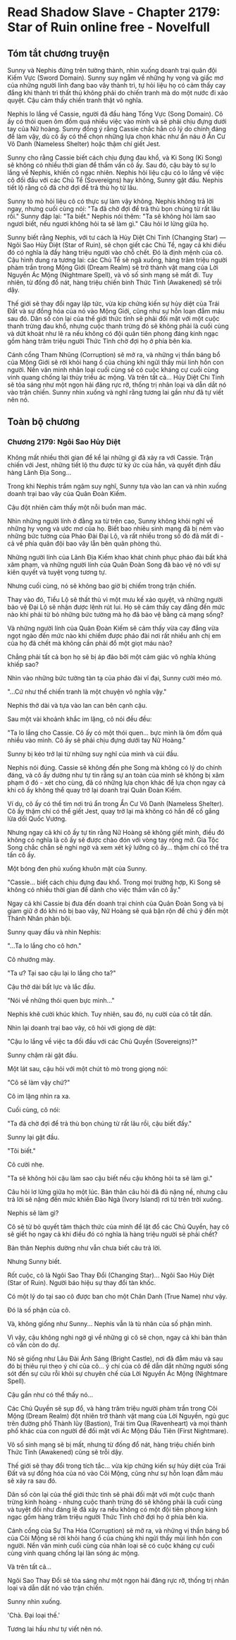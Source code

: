 # Read Shadow Slave - Chapter 2179: Star of Ruin online free - Novelfull

## Tóm tắt chương truyện

Sunny và Nephis đứng trên tường thành, nhìn xuống doanh trại quân đội Kiếm Vực (Sword Domain). Sunny suy ngẫm về những hy vọng và giấc mơ của những người lính đang bao vây thành trì, tự hỏi liệu họ có cảm thấy cay đắng khi thành trì thất thủ không phải do chiến tranh mà do một nước đi xảo quyệt. Cậu cảm thấy chiến tranh thật vô nghĩa.

Nephis lo lắng về Cassie, người đã đầu hàng Tống Vực (Song Domain). Cô ấy có thói quen ôm đồm quá nhiều việc vào mình và sẽ phải chịu đựng dưới tay của Nữ hoàng. Sunny đồng ý rằng Cassie chắc hẳn có lý do chính đáng để làm vậy, dù cô ấy có thể chọn những lựa chọn khác như ẩn náu ở Ẩn Cư Vô Danh (Nameless Shelter) hoặc thậm chí giết Jest.

Sunny cho rằng Cassie biết cách chịu đựng đau khổ, và Ki Song (Ki Song) sẽ không có nhiều thời gian để thẩm vấn cô ấy. Sau đó, cậu bày tỏ sự lo lắng về Nephis, khiến cô ngạc nhiên. Nephis hỏi liệu cậu có lo lắng về việc cô đối đầu với các Chủ Tể (Sovereigns) hay không, Sunny gật đầu. Nephis tiết lộ rằng cô đã chờ đợi để trả thù họ từ lâu.

Sunny tò mò hỏi liệu cô có thực sự làm vậy không. Nephis không trả lời ngay, nhưng cuối cùng nói: "Ta đã chờ đợi để trả thù bọn chúng từ rất lâu rồi." Sunny đáp lại: "Ta biết." Nephis nói thêm: "Ta sẽ không hỏi làm sao ngươi biết, nếu ngươi không hỏi ta sẽ làm gì." Câu hỏi lơ lửng giữa họ.

Sunny biết rằng Nephis, với tư cách là Hủy Diệt Chi Tinh (Changing Star) — Ngôi Sao Hủy Diệt (Star of Ruin), sẽ chọn giết các Chủ Tể, ngay cả khi điều đó có nghĩa là đẩy hàng triệu người vào chỗ chết. Đó là định mệnh của cô. Cậu hình dung ra tương lai: các Chủ Tể sẽ ngã xuống, hàng trăm triệu người phàm trần trong Mộng Giới (Dream Realm) sẽ trở thành vật mang của Lời Nguyền Ác Mộng (Nightmare Spell), và vô số sinh mạng sẽ mất đi. Tuy nhiên, từ đống đổ nát, hàng triệu chiến binh Thức Tỉnh (Awakened) sẽ trỗi dậy.

Thế giới sẽ thay đổi ngay lập tức, vừa kịp chứng kiến sự hủy diệt của Trái Đất và sự đồng hóa của nó vào Mộng Giới, cũng như sự hỗn loạn đẫm máu sau đó. Dân số còn lại của thế giới thức tỉnh sẽ phải đối mặt với một cuộc thanh trừng đau khổ, nhưng cuộc thanh trừng đó sẽ không phải là cuối cùng và dứt khoát như lẽ ra nếu không có đội quân tiên phong đáng kinh ngạc gồm hàng trăm triệu người Thức Tỉnh chờ đợi họ ở phía bên kia.

Cánh cổng Tham Nhũng (Corruption) sẽ mở ra, và những vị thần báng bổ của Mộng Giới sẽ rời khỏi hang ổ của chúng khi ngửi thấy mùi linh hồn con người. Nền văn minh nhân loại cuối cùng sẽ có cuộc kháng cự cuối cùng vinh quang chống lại thủy triều ác mộng. Và trên tất cả... Hủy Diệt Chi Tinh sẽ tỏa sáng như một ngọn hải đăng rực rỡ, thống trị nhân loại và dẫn dắt nó vào trận chiến. Sunny nhìn xuống và nghĩ rằng tương lai gần như đã tự viết nên nó.

## Toàn bộ chương

### Chương 2179: Ngôi Sao Hủy Diệt

Không mất nhiều thời gian để kể lại những gì đã xảy ra với Cassie. Trận chiến với Jest, những tiết lộ thu được từ ký ức của hắn, và quyết định đầu hàng Lãnh Địa Song...

Trong khi Nephis trầm ngâm suy nghĩ, Sunny tựa vào lan can và nhìn xuống doanh trại bao vây của Quân Đoàn Kiếm.

Cậu đột nhiên cảm thấy một nỗi buồn man mác.

Nhìn những người lính ở đằng xa từ trên cao, Sunny không khỏi nghĩ về những hy vọng và ước mơ của họ. Biết bao nhiêu sinh mạng đã bị ném vào những bức tường của Pháo Đài Đại Lộ, và rất nhiều trong số đó đã mất đi - cả về phía quân đội bao vây lẫn bên quân phòng thủ.

Những người lính của Lãnh Địa Kiếm khao khát chinh phục pháo đài bất khả xâm phạm, và những người lính của Quân Đoàn Song đã bảo vệ nó với sự kiên quyết và tuyệt vọng tương tự.

Nhưng cuối cùng, nó sẽ không bao giờ bị chiếm trong trận chiến.

Thay vào đó, Tiểu Lộ sẽ thất thủ vì một mưu kế xảo quyệt, và những người bảo vệ Đại Lộ sẽ nhận được lệnh rút lui. Họ sẽ cảm thấy cay đắng đến mức nào khi phải từ bỏ những bức tường mà họ đã bảo vệ bằng cả mạng sống?

Và những người lính của Quân Đoàn Kiếm sẽ cảm thấy vừa cay đắng vừa ngọt ngào đến mức nào khi chiếm được pháo đài nơi rất nhiều anh chị em của họ đã chết mà không cần phải đổ một giọt máu nào?

Chẳng phải tất cả bọn họ sẽ bị áp đảo bởi một cảm giác vô nghĩa khủng khiếp sao?

Nhìn vào những bức tường tàn tạ của pháo đài vĩ đại, Sunny cười méo mó.

"...Cứ như thể chiến tranh là một chuyện vô nghĩa vậy."

Nephis thở dài và tựa vào lan can bên cạnh cậu.

Sau một vài khoảnh khắc im lặng, cô nói đều đều:

"Ta lo lắng cho Cassie. Cô ấy có một thói quen... bực mình là ôm đồm quá nhiều vào mình. Cô ấy sẽ phải chịu đựng dưới tay Nữ Hoàng."

Sunny bị kéo trở lại từ những suy nghĩ của mình và cúi đầu.

Nephis nói đúng. Cassie sẽ không đến phe Song mà không có lý do chính đáng, và cô ấy dường như tự tin rằng sự an toàn của mình sẽ không bị xâm phạm ở đó - xét cho cùng, đã có những lựa chọn khác để lựa chọn ngay cả khi cô ấy không thể quay trở lại doanh trại Quân Đoàn Kiếm.

Ví dụ, cô ấy có thể tìm nơi trú ẩn trong Ẩn Cư Vô Danh (Nameless Shelter). Cô ấy thậm chí có thể giết Jest, quay trở lại mà không có hắn để cố gắng lừa dối Quốc Vương.

Nhưng ngay cả khi cô ấy tự tin rằng Nữ Hoàng sẽ không giết mình, điều đó không có nghĩa là cô ấy sẽ được chào đón với vòng tay rộng mở. Gia Tộc Song chắc chắn sẽ nghi ngờ và xem xét kỹ lưỡng cô ấy... thậm chí có thể tra tấn cô ấy.

Một bóng đen phủ xuống khuôn mặt của Sunny.

"Cassie... biết cách chịu đựng đau khổ. Trong mọi trường hợp, Ki Song sẽ không có nhiều thời gian để dành cho việc thẩm vấn cô ấy."

Ngay cả khi Cassie bị đưa đến doanh trại chính của Quân Đoàn Song và bị giam giữ ở đó khi nó bị bao vây, Nữ Hoàng sẽ quá bận rộn để chú ý đến một Thánh Nhân phản bội.

Sunny quay đầu và nhìn Nephis:

"...Ta lo lắng cho cô hơn."

Cô nhướng mày.

"Ta ư? Tại sao cậu lại lo lắng cho ta?"

Cậu thở dài bất lực và lắc đầu.

"Nói về những thói quen bực mình..."

Nephis khẽ cười khúc khích. Tuy nhiên, sau đó, nụ cười của cô tắt dần.

Nhìn lại doanh trại bao vây, cô hỏi với giọng dè dặt:

"Cậu lo lắng về việc ta đối đầu với các Chủ Quyền (Sovereigns)?"

Sunny chậm rãi gật đầu.

Một lát sau, cậu hỏi với một chút tò mò trong giọng nói:

"Cô sẽ làm vậy chứ?"

Cô im lặng nhìn ra xa.

Cuối cùng, cô nói:

"Ta đã chờ đợi để trả thù bọn chúng từ rất lâu rồi, cậu biết đấy."

Sunny lại gật đầu.

"Tôi biết."

Cô cười nhẹ.

"Ta sẽ không hỏi cậu làm sao cậu biết nếu cậu không hỏi ta sẽ làm gì."

Câu hỏi lơ lửng giữa họ một lúc. Bản thân câu hỏi đã đủ nặng nề, nhưng câu trả lời sẽ nặng đến mức khiến Đảo Ngà (Ivory Island) rơi từ trên trời xuống.

Nephis sẽ làm gì?

Cô sẽ từ bỏ quyết tâm thách thức của mình để lật đổ các Chủ Quyền, hay cô sẽ giết họ ngay cả khi điều đó có nghĩa là hàng triệu người sẽ phải chết?

Bản thân Nephis dường như vẫn chưa biết câu trả lời.

Nhưng Sunny biết.

Rốt cuộc, cô là Ngôi Sao Thay Đổi (Changing Star)... Ngôi Sao Hủy Diệt (Star of Ruin). Người báo hiệu sự thay đổi tàn khốc.

Có một lý do tại sao cô được ban cho một Chân Danh (True Name) như vậy.

Đó là số phận của cô.

Và, không giống như Sunny... Nephis vẫn là tù nhân của số phận mình.

Vì vậy, cậu không nghi ngờ gì về những gì cô sẽ chọn, ngay cả khi bản thân cô vẫn còn do dự.

Nó sẽ giống như Lâu Đài Ánh Sáng (Bright Castle), nơi đã đẫm máu và sau đó bị thiêu rụi theo ý chí của cô... ý chí của cô để dẫn dắt những người sống sót đến sự cứu rỗi khỏi sự chuyên chế của Lời Nguyền Ác Mộng (Nightmare Spell).

Cậu gần như có thể thấy nó...

Các Chủ Quyền sẽ sụp đổ, và hàng trăm triệu người phàm trần trong Cõi Mộng (Dream Realm) đột nhiên trở thành vật mang của Lời Nguyền, ngủ gục trên đường phố Thành lũy (Bastion), Trái tim Quạ (Ravenheart) và mọi thành phố khác của con người để đối mặt với Ác Mộng Đầu Tiên (First Nightmare).

Vô số sinh mạng sẽ bị mất, nhưng từ đống đổ nát, hàng triệu chiến binh Thức Tỉnh (Awakened) cũng sẽ trỗi dậy.

Thế giới sẽ thay đổi trong tích tắc... vừa kịp chứng kiến sự hủy diệt của Trái Đất và sự đồng hóa của nó vào Cõi Mộng, cũng như sự hỗn loạn đẫm máu sẽ xảy ra sau đó.

Dân số còn lại của thế giới thức tỉnh sẽ phải đối mặt với một cuộc thanh trừng kinh hoàng - nhưng cuộc thanh trừng đó sẽ không phải là cuối cùng và tuyệt đối như đáng lẽ đã xảy ra nếu không có một đội tiên phong kinh ngạc gồm hàng trăm triệu người Thức Tỉnh chờ đợi họ ở phía bên kia.

Cánh cổng của Sự Tha Hóa (Corruption) sẽ mở ra, và những vị thần báng bổ của Cõi Mộng sẽ rời khỏi hang ổ của chúng khi ngửi thấy mùi linh hồn con người. Nền văn minh cuối cùng của nhân loại sẽ có cuộc kháng cự cuối cùng vinh quang chống lại làn sóng ác mộng.

Và trên tất cả...

Ngôi Sao Thay Đổi sẽ tỏa sáng như một ngọn hải đăng rực rỡ, thống trị nhân loại và dẫn dắt nó vào trận chiến.

Sunny nhìn xuống.

'Chà. Đại loại thế.'

Tương lai hầu như tự viết nên nó.